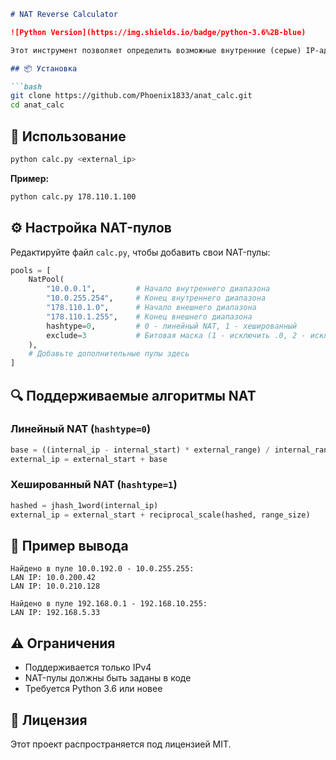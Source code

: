 ```markdown
# NAT Reverse Calculator

![Python Version](https://img.shields.io/badge/python-3.6%2B-blue)

Этот инструмент позволяет определить возможные внутренние (серые) IP-адреса на основе предоставленного внешнего (белого) адреса, зная параметры NAT-пулов.

## 📦 Установка

```bash
git clone https://github.com/Phoenix1833/anat_calc.git
cd anat_calc
```

## 🚀 Использование

```bash
python calc.py <external_ip>
```

**Пример:**

```bash
python calc.py 178.110.1.100
```

## ⚙️ Настройка NAT-пулов

Редактируйте файл `calc.py`, чтобы добавить свои NAT-пулы:

```python
pools = [
    NatPool(
        "10.0.0.1",         # Начало внутреннего диапазона
        "10.0.255.254",     # Конец внутреннего диапазона
        "178.110.1.0",      # Начало внешнего диапазона
        "178.110.1.255",    # Конец внешнего диапазона
        hashtype=0,         # 0 - линейный NAT, 1 - хешированный
        exclude=3           # Битовая маска (1 - исключить .0, 2 - исключить .255)
    ),
    # Добавьте дополнительные пулы здесь
]
```

## 🔍 Поддерживаемые алгоритмы NAT

### Линейный NAT (`hashtype=0`)

```python
base = ((internal_ip - internal_start) * external_range) / internal_range
external_ip = external_start + base
```

### Хешированный NAT (`hashtype=1`)

```python
hashed = jhash_1word(internal_ip)
external_ip = external_start + reciprocal_scale(hashed, range_size)
```

## 📝 Пример вывода

```plaintext
Найдено в пуле 10.0.192.0 - 10.0.255.255:
LAN IP: 10.0.200.42
LAN IP: 10.0.210.128

Найдено в пуле 192.168.0.1 - 192.168.10.255:
LAN IP: 192.168.5.33
```

## ⚠️ Ограничения

- Поддерживается только IPv4
- NAT-пулы должны быть заданы в коде
- Требуется Python 3.6 или новее

## 📜 Лицензия

Этот проект распространяется под лицензией MIT.
``` 